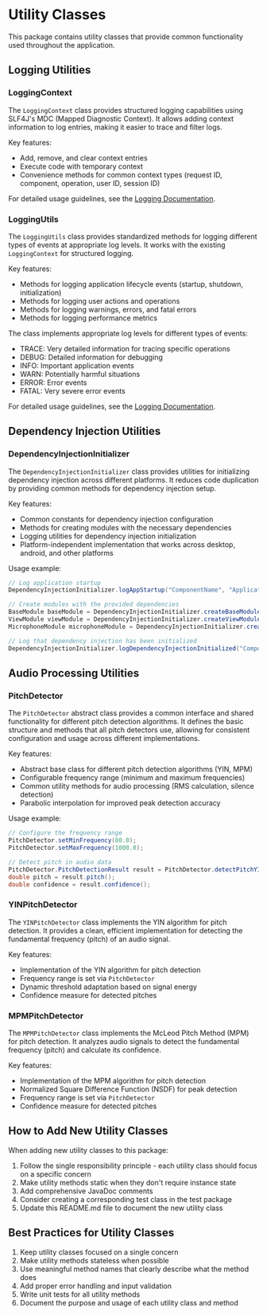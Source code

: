 # Utility Classes

This package contains utility classes that provide common functionality used throughout the application.

## Logging Utilities

### LoggingContext

The `LoggingContext` class provides structured logging capabilities using SLF4J's MDC (Mapped Diagnostic Context). It allows adding context information to log entries, making it easier to trace and filter logs.

Key features:
- Add, remove, and clear context entries
- Execute code with temporary context
- Convenience methods for common context types (request ID, component, operation, user ID, session ID)

For detailed usage guidelines, see the [Logging Documentation](../../../../../../../../docs/logging.md).

### LoggingUtils

The `LoggingUtils` class provides standardized methods for logging different types of events at appropriate log levels. It works with the existing `LoggingContext` for structured logging.

Key features:
- Methods for logging application lifecycle events (startup, shutdown, initialization)
- Methods for logging user actions and operations
- Methods for logging warnings, errors, and fatal errors
- Methods for logging performance metrics

The class implements appropriate log levels for different types of events:
- TRACE: Very detailed information for tracing specific operations
- DEBUG: Detailed information for debugging
- INFO: Important application events
- WARN: Potentially harmful situations
- ERROR: Error events
- FATAL: Very severe error events

For detailed usage guidelines, see the [Logging Documentation](../../../../../../../../docs/logging.md).

## Dependency Injection Utilities

### DependencyInjectionInitializer

The `DependencyInjectionInitializer` class provides utilities for initializing dependency injection across different platforms. It reduces code duplication by providing common methods for dependency injection setup.

Key features:
- Common constants for dependency injection configuration
- Methods for creating modules with the necessary dependencies
- Logging utilities for dependency injection initialization
- Platform-independent implementation that works across desktop, android, and other platforms

Usage example:

```java
// Log application startup
DependencyInjectionInitializer.logAppStartup("ComponentName", "Application Name");

// Create modules with the provided dependencies
BaseModule baseModule = DependencyInjectionInitializer.createBaseModule(tempDirectory);
ViewModule viewModule = DependencyInjectionInitializer.createViewModule(mainWindow);
MicrophoneModule microphoneModule = DependencyInjectionInitializer.createMicrophoneModule(microphone);

// Log that dependency injection has been initialized
DependencyInjectionInitializer.logDependencyInjectionInitialized("ComponentName");
```

## Audio Processing Utilities

### PitchDetector

The `PitchDetector` abstract class provides a common interface and shared functionality for different pitch detection algorithms. It defines the basic structure and methods that all pitch detectors use, allowing for consistent configuration and usage across different implementations.

Key features:
- Abstract base class for different pitch detection algorithms (YIN, MPM)
- Configurable frequency range (minimum and maximum frequencies)
- Common utility methods for audio processing (RMS calculation, silence detection)
- Parabolic interpolation for improved peak detection accuracy

Usage example:

```java
// Configure the frequency range
PitchDetector.setMinFrequency(80.0);
PitchDetector.setMaxFrequency(1000.0);

// Detect pitch in audio data
PitchDetector.PitchDetectionResult result = PitchDetector.detectPitchYIN(audioData, sampleRate);
double pitch = result.pitch();
double confidence = result.confidence();
```

### YINPitchDetector

The `YINPitchDetector` class implements the YIN algorithm for pitch detection. It provides a clean, efficient implementation for detecting the fundamental frequency (pitch) of an audio signal.

Key features:
- Implementation of the YIN algorithm for pitch detection
- Frequency range is set via `PitchDetector`
- Dynamic threshold adaptation based on signal energy
- Confidence measure for detected pitches

### MPMPitchDetector

The `MPMPitchDetector` class implements the McLeod Pitch Method (MPM) for pitch detection. It analyzes audio signals to detect the fundamental frequency (pitch) and calculate its confidence.

Key features:
- Implementation of the MPM algorithm for pitch detection
- Normalized Square Difference Function (NSDF) for peak detection
- Frequency range is set via `PitchDetector`
- Confidence measure for detected pitches

## How to Add New Utility Classes

When adding new utility classes to this package:

1. Follow the single responsibility principle - each utility class should focus on a specific concern
2. Make utility methods static when they don't require instance state
3. Add comprehensive JavaDoc comments
4. Consider creating a corresponding test class in the test package
5. Update this README.md file to document the new utility class

## Best Practices for Utility Classes

1. Keep utility classes focused on a single concern
2. Make utility methods stateless when possible
3. Use meaningful method names that clearly describe what the method does
4. Add proper error handling and input validation
5. Write unit tests for all utility methods
6. Document the purpose and usage of each utility class and method
